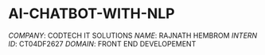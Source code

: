 # AI-CHATBOT-WITH-NLP
*COMPANY*: CODTECH IT SOLUTIONS
*NAME*: RAJNATH HEMBROM
*INTERN ID*: CT04DF2627
*DOMAIN*: FRONT END DEVELOPEMENT  
